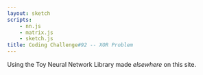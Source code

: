 ```yaml
---
layout: sketch
scripts: 
    - nn.js
    - matrix.js
    - sketch.js
title: Coding Challenge#92 -- XOR Problem
---
```


Using the Toy Neural Network Library made *elsewhere* on this site.